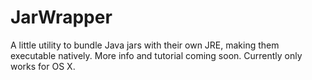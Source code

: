 JarWrapper
==========

A little utility to bundle Java jars with their own JRE, making them executable natively. More info and tutorial coming soon. Currently only works for OS X.



